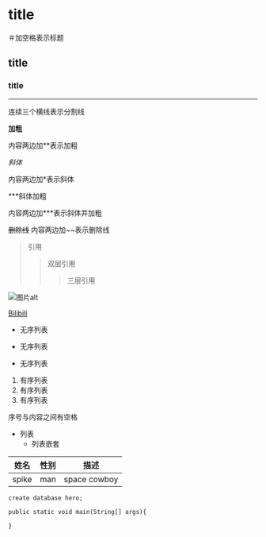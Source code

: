 # title
＃加空格表示标题
## title

### title

---
连续三个横线表示分割线

**加粗**

内容两边加**表示加粗

*斜体*

内容两边加*表示斜体

***斜体加粗

内容两边加***表示斜体并加粗

~~删除线~~
内容两边加~~表示删除线

>引用
>>双层引用
>>>三层引用

![图片alt](图片路径 "图片标题")

[Bilibili](www.bilibili.com "title（可选）")

+ 无序列表
- 无序列表
* 无序列表

1. 有序列表
2. 有序列表
3. 有序列表

序号与内容之间有空格

+ 列表
   + 列表嵌套
   
姓名 | 性别 | 描述
-- | -- | --
spike|man |space cowboy

`create database hero;`

```
public static void main(String[] args){

}
```








